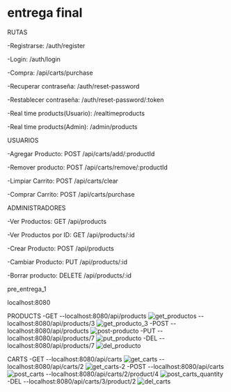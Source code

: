 # entrega final

RUTAS

-Registrarse:                 /auth/register

-Login:                       /auth/login

-Compra:                      /api/carts/purchase

-Recuperar contraseña:        /auth/reset-password

-Restablecer contraseña:      /auth/reset-password/:token

-Real time products(Usuario): /realtimeproducts

-Real time products(Admin):   /admin/products

USUARIOS

-Agregar Producto:  POST /api/carts/add/:productId

-Remover producto:  POST /api/carts/remove/:productId

-Limpiar Carrito:   POST /api/carts/clear

-Comprar Carrito:   POST /api/carts/purchase


ADMINISTRADORES

-Ver Productos:          GET /api/products

-Ver Productos por ID:   GET /api/products/:id

-Crear Producto:         POST /api/products

-Cambiar Producto:       PUT /api/products/:id

-Borrar producto:        DELETE /api/products/:id




pre_entrega_1

localhost:8080

PRODUCTS
-GET
--localhost:8080/api/products
![get_productos](https://github.com/user-attachments/assets/fd01c71e-23f7-455b-9a03-bf78e73c088c)
--localhost:8080/api/products/3
![get_producto_3](https://github.com/user-attachments/assets/7532c899-0b18-4c04-9d07-4426f07ced81)
-POST
--localhost:8080/api/products
![post-producto](https://github.com/user-attachments/assets/2d73a133-58bd-4e62-a8e4-f3aa1ef66ece)
-PUT
--localhost:8080/api/products/7
![put_producto](https://github.com/user-attachments/assets/9a2cb11b-1015-4ec4-9571-013fd83ce224)
-DEL
--localhost:8080/api/products/7
![del_producto](https://github.com/user-attachments/assets/fb83f7de-74a2-45a2-9ea0-78daf41fa807)

CARTS
-GET 
--localhost:8080/api/carts
![get_carts](https://github.com/user-attachments/assets/02460782-b7d5-49af-bd9b-34cdf27977aa)
--localhost:8080/api/carts/2
![get_carts-2](https://github.com/user-attachments/assets/fcfb8e39-5d1b-44af-a5d1-a27190f6dc9a)
-POST
--localhost:8080/api/carts
![post_carts](https://github.com/user-attachments/assets/cb7284fc-00cf-46ca-89c5-dc0d78968739)
--localhost:8080/api/carts/2/product/4
![post_carts_quantity](https://github.com/user-attachments/assets/08d2828e-28c0-42d0-80c5-f40c5e3807f3)
-DEL
--localhost:8080/api/carts/3/product/2
![del_carts](https://github.com/user-attachments/assets/fc5f109e-359a-4f38-82cc-03fb32ec2fc9)
